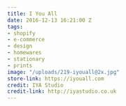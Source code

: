 ```yaml
---
title: I You All
date: 2016-12-13 16:21:00 Z
tags:
- shopify
- e-commerce
- design
- homewares
- stationary
- prints
image: "/uploads/219-iyouall@2x.jpg"
store-link: https://iyouall.com
credit: IYA Studio
credit-link: http://iyastudio.co.uk
---
```


